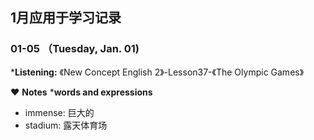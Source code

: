 ## 1月应用于学习记录
### 01-05 （Tuesday, Jan. 01)
***Listening:** 《New Concept English 2》-Lesson37-《The Olympic Games》
<br>

&hearts; **Notes**
***words and expressions**
* immense: 巨大的
* stadium: 露天体育场